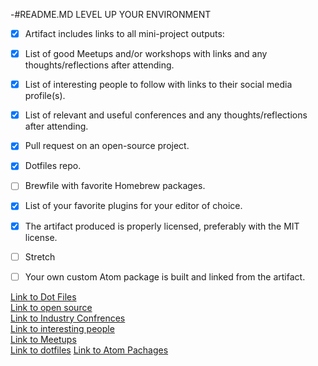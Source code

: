 -#README.MD
LEVEL UP YOUR ENVIRONMENT 
- [x] Artifact includes links to all mini-project outputs:
- [x] List of good Meetups and/or workshops with links and any thoughts/reflections after attending.
- [x] List of interesting people to follow with links to their social media profile(s).
- [x] List of relevant and useful conferences and any thoughts/reflections after attending.
- [x] Pull request on an open-source project.
- [x] Dotfiles repo.
- [ ] Brewfile with favorite Homebrew packages.
- [x] List of your favorite plugins for your editor of choice.
- [x] The artifact produced is properly licensed, preferably with the MIT license.
- [ ] Stretch

- [ ] Your own custom Atom package is built and linked from the artifact.

[Link to Dot Files](about:blank)  
[Link to open source](https://github.com/HabitRPG/habitica/issues/8540)  
[Link to Industry Confrences](https://gist.github.com/silentsoundz/130df391debef7b75a2e2411c859b36a)   
[Link to interesting people](https://gist.github.com/silentsoundz/f7ee6023535b5b9627cedaa9c1732ad5)   
[Link to Meetups](https://gist.github.com/silentsoundz/d0fbdb87c81a7c6255f5b3af1eed8a49)   
[Link to dotfiles](https://github.com/silentsoundz/dotfiles)
[Link to Atom Pachages](https://gist.github.com/silentsoundz/118771cf059d21d7f85e023bfb1d53ad)
